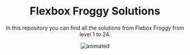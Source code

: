 <h1 align="center">Flexbox Froggy Solutions</h1>

<p align="center">In this repository you can find all the solutions from Flebox Froggy from level 1 to 24.</p>


<p align="center">
<img src="https://user-images.githubusercontent.com/106592392/180084320-a9d2201f-f000-4c32-a9f5-90b89f8fae70.gif" alt="animated" />
</p>
